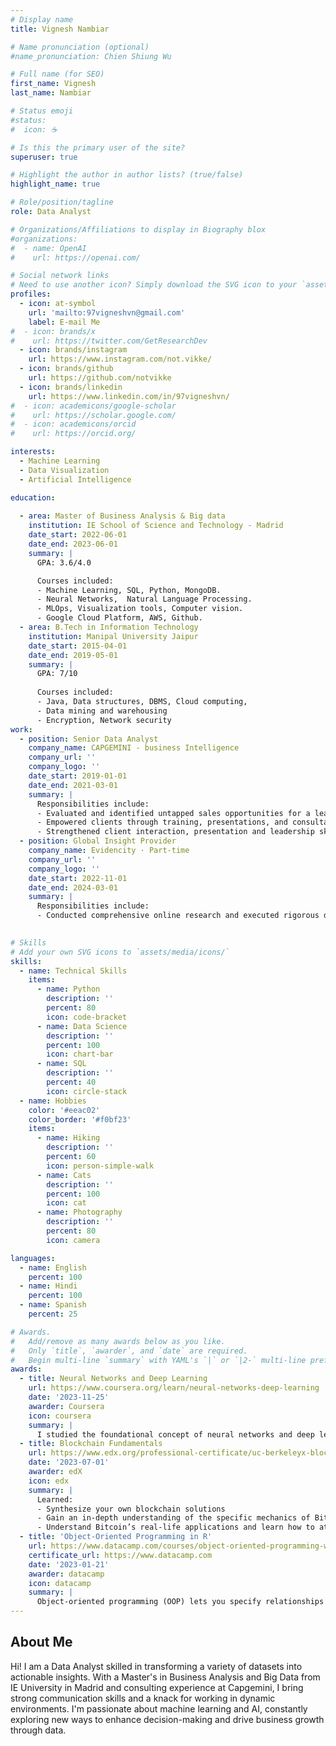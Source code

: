 ```yaml
---
# Display name
title: Vignesh Nambiar

# Name pronunciation (optional)
#name_pronunciation: Chien Shiung Wu

# Full name (for SEO)
first_name: Vignesh 
last_name: Nambiar

# Status emoji
#status:
#  icon: ☕️

# Is this the primary user of the site?
superuser: true

# Highlight the author in author lists? (true/false)
highlight_name: true

# Role/position/tagline
role: Data Analyst

# Organizations/Affiliations to display in Biography blox
#organizations:
#  - name: OpenAI
#    url: https://openai.com/

# Social network links
# Need to use another icon? Simply download the SVG icon to your `assets/media/icons/` folder.
profiles:
  - icon: at-symbol
    url: 'mailto:97vigneshvn@gmail.com'
    label: E-mail Me
#  - icon: brands/x
#    url: https://twitter.com/GetResearchDev
  - icon: brands/instagram
    url: https://www.instagram.com/not.vikke/
  - icon: brands/github
    url: https://github.com/notvikke
  - icon: brands/linkedin
    url: https://www.linkedin.com/in/97vigneshvn/
#  - icon: academicons/google-scholar
#    url: https://scholar.google.com/
#  - icon: academicons/orcid
#    url: https://orcid.org/

interests:
  - Machine Learning
  - Data Visualization
  - Artificial Intelligence

education:
  
  - area: Master of Business Analysis & Big data
    institution: IE School of Science and Technology - Madrid
    date_start: 2022-06-01
    date_end: 2023-06-01
    summary: |
      GPA: 3.6/4.0

      Courses included:
      - Machine Learning, SQL, Python, MongoDB.
      - Neural Networks,  Natural Language Processing.
      - MLOps, Visualization tools, Computer vision.
      - Google Cloud Platform, AWS, Github.
  - area: B.Tech in Information Technology
    institution: Manipal University Jaipur
    date_start: 2015-04-01
    date_end: 2019-05-01
    summary: |
      GPA: 7/10
      
      Courses included:
      - Java, Data structures, DBMS, Cloud computing, 
      - Data mining and warehousing
      - Encryption, Network security
work:
  - position: Senior Data Analyst
    company_name: CAPGEMINI - business Intelligence 
    company_url: ''
    company_logo: ''
    date_start: 2019-01-01
    date_end: 2021-03-01
    summary: |
      Responsibilities include:
      - Evaluated and identified untapped sales opportunities for a leading pharmaceutical company utilizing Python, R, and Qlik Sense to analyze sales data in a time frame of 8 months fulfilling the requirements of the client.
      - Empowered clients through training, presentations, and consultations on due diligence and thorough risk assessment to devise better marketing strategies. (Qlik Sense, MySQL, Python)
      - Strengthened client interaction, presentation and leadership skills, complemented by comprehensive training in Java, Python, SQL, Hadoop, Spark, Unix, and Talend
  - position: Global Insight Provider
    company_name: Evidencity · Part-time
    company_url: ''
    company_logo: ''
    date_start: 2022-11-01
    date_end: 2024-03-01
    summary: |
      Responsibilities include:
      - Conducted comprehensive online research and executed rigorous data validation to ensure accurate analysis and deliver reliable insights.
      

# Skills
# Add your own SVG icons to `assets/media/icons/`
skills:
  - name: Technical Skills
    items:
      - name: Python
        description: ''
        percent: 80
        icon: code-bracket
      - name: Data Science
        description: ''
        percent: 100
        icon: chart-bar
      - name: SQL
        description: ''
        percent: 40
        icon: circle-stack
  - name: Hobbies
    color: '#eeac02'
    color_border: '#f0bf23'
    items:
      - name: Hiking
        description: ''
        percent: 60
        icon: person-simple-walk
      - name: Cats
        description: ''
        percent: 100
        icon: cat
      - name: Photography
        description: ''
        percent: 80
        icon: camera

languages:
  - name: English
    percent: 100
  - name: Hindi
    percent: 100
  - name: Spanish
    percent: 25

# Awards.
#   Add/remove as many awards below as you like.
#   Only `title`, `awarder`, and `date` are required.
#   Begin multi-line `summary` with YAML's `|` or `|2-` multi-line prefix and indent 2 spaces below.
awards:
  - title: Neural Networks and Deep Learning
    url: https://www.coursera.org/learn/neural-networks-deep-learning
    date: '2023-11-25'
    awarder: Coursera
    icon: coursera
    summary: |
      I studied the foundational concept of neural networks and deep learning. By the end, I was familiar with the significant technological trends driving the rise of deep learning; build, train, and apply fully connected deep neural networks; implement efficient (vectorized) neural networks; identify key parameters in a neural network’s architecture; and apply deep learning to your own applications.
  - title: Blockchain Fundamentals
    url: https://www.edx.org/professional-certificate/uc-berkeleyx-blockchain-fundamentals
    date: '2023-07-01'
    awarder: edX
    icon: edx
    summary: |
      Learned:
      - Synthesize your own blockchain solutions
      - Gain an in-depth understanding of the specific mechanics of Bitcoin
      - Understand Bitcoin’s real-life applications and learn how to attack and destroy Bitcoin, Ethereum, smart contracts and Dapps, and alternatives to Bitcoin’s Proof-of-Work consensus algorithm
  - title: 'Object-Oriented Programming in R'
    url: https://www.datacamp.com/courses/object-oriented-programming-with-s3-and-r6-in-r
    certificate_url: https://www.datacamp.com
    date: '2023-01-21'
    awarder: datacamp
    icon: datacamp
    summary: |
      Object-oriented programming (OOP) lets you specify relationships between functions and the objects that they can act on, helping you manage complexity in your code. This is an intermediate level course, providing an introduction to OOP, using the S3 and R6 systems. S3 is a great day-to-day R programming tool that simplifies some of the functions that you write. R6 is especially useful for industry-specific analyses, working with web APIs, and building GUIs.
---
```


## About Me

Hi! I am a Data Analyst skilled in transforming a variety of datasets into actionable insights. With a Master's in Business Analysis and Big Data from IE University in Madrid and consulting experience at Capgemini, I bring strong communication skills and a knack for working in dynamic environments. I'm passionate about machine learning and AI, constantly exploring new ways to enhance decision-making and drive business growth through data.
